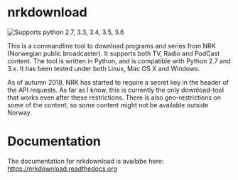 # nrkdownload
![Supports python 2.7, 3.3, 3.4, 3.5, 3.6](https://img.shields.io/badge/python-2.7%2C%203.3%2C%203.4%2C%203.5%2C%203.6-brightgreen.svg "Supported Python versions")

This is a commandline tool to download programs and series from NRK (Norwegian public broadcaster). It supports both TV, Radio and PodCast content. The tool is written in Python, and is compatible with Python 2.7 and 3.x. It has been tested under both Linux, Mac OS X and Windows.

As of autumn 2018, NRK has started to require a secret key in the header of the API requests. As far as I know, this is currently the only download-tool that works even after these restrictions. There is also geo-restrictions on some of the content, so some content might not be available outside Norway.

# Documentation
The documentation for nrkdownload is availabe here:
https://nrkdownload.readthedocs.org
